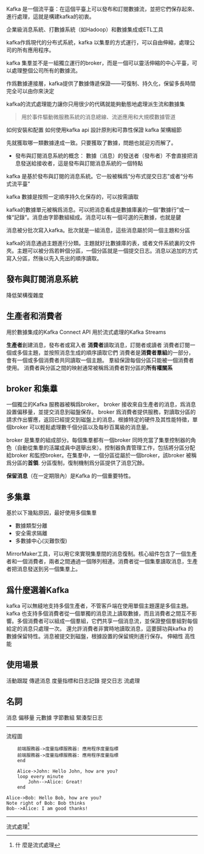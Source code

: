 Kafka 是一個流平臺：在這個平臺上可以發布和訂閱數據流，並把它們保存起來、進行處理，這就是構建kafka的初衷。

企業級消息系統、打數據系統（如Hadoop）和數據集成或ETL工具

kafka作爲現代的分布式系統，kafka 以集羣的方式運行，可以自由伸縮，處理公司的所有應用程序。

kafka 集羣並不是一組獨立運行的broker，而是一個可以靈活伸縮的中心平臺，可以處理整個公司所有的數據流。

作爲數據連接層，kafka提供了數據傳遞保證——可復制、持久化，保留多長時間完全可以由你來決定

kafka的流式處理能力讓你只用很少的代碼就能夠動態地處理派生流和數據集

> 用於事件驅動微服務系統的消息總線、流逝應用和大規模數據管道

如何安裝和配置
如何使用kafka api
設計原則和可靠性保證
kafka 架構細節

先就獲取哪一類數據達成一致。只要獲取了數據，問題也就迎刃而解了。

* 發布與訂閱消息系統的概念：
    數據（消息）的發送者（發布者）不會直接把消息發送給接收者，這是發布與訂閱消息系統的一個特點
    
kafka 是基於發布與訂閱的消息系統。它一般被稱爲“分布式提交日志”或者“分布式流平臺”

kafka 數據是按照一定順序持久化保存的，可以按需讀取

kafka的數據單元被稱爲消息。可以把消息看成是數據庫裏的一個“數據行”或一條“記錄”。消息由字節數組組成。消息可以有一個可選的元數據，也就是鍵


消息被分批次寫入kafka。批次就是一組消息，這些消息屬於同一個主題和分區

kafka的消息通過主題進行分類。主題就好比數據庫的表，或者文件系統裏的文件夾。主題可以被分爲若幹個分區，一個分區就是一個提交日志。消息以追加的方式寫入分區，然後以先入先出的順序讀取。

## 發布與訂閱消息系統
降低架構復雜度


## 生產者和消費者
用於數據集成的Kafka Connect API
用於流式處理的Kafka Streams

**生產者**創建消息，發布者或寫入者
**消費者**讀取消息，訂閱者或讀者
消費者訂閱一個或多個主題，並按照消息生成的順序讀取它們
消費者是**消費者羣組**的一部分，會有一個或多個消費者共同讀取一個主題。
羣組保證每個分區只能被一個消費者使用。
消費者與分區之間的映射通常被稱爲消費者對分區的**所有權關系**

## broker 和集羣

一個獨立的Kafka 服務器被稱爲broker。
broker 接收來自生產者的消息，爲消息設置偏移量，並提交消息到磁盤保存。
broker 爲消費者提供服務，對讀取分區的請求作出響應，返回已經提交到磁盤上的消息。根據特定的硬件及其性能特徵，單個broker 可以輕鬆處理數千個分區以及每秒百萬級的消息量。

broker 是集羣的組成部分。每個集羣都有一個broker 同時充當了集羣控制器的角色（自動從集羣的活躍成員中選舉出來）。控制器負責管理工作，包括將分區分配給broker 和監控broker。在集羣中，一個分區從屬於一個broker，該broker 被稱爲分區的**首領**.
分區復制，復制機制爲分區提供了消息冗餘。

**保留消息**（在一定期限內）是Kafka 的一個重要特性。

## 多集羣
基於以下幾點原因，最好使用多個集羣
* 數據類型分離
* 安全需求隔離
* 多數據中心(災難恢復)

MirrorMaker工具，可以用它來實現集羣間的消息復制。核心組件包含了一個生產者和一個消費者，兩者之間通過一個隊列相連。消費者從一個集羣讀取消息，生產者把消息發送到另一個集羣上。

## 爲什麼選着Kafka
kafka 可以無縫地支持多個生產者，不管客戶端在使用單個主題還是多個主題。
kafka 也支持多個消費者從一個單獨的消息流上讀取數據，而且消費者之間互不影響。多個消費者可以組成一個羣組，它們共享一個消息流，並保證整個羣組對每個給定的消息只處理一次。
還允許消費者非實時地讀取消息，這要歸功與kafka 的數據保留特性。消息被提交到磁盤，根據設置的保留規則進行保存。
伸縮性
高性能

## 使用場景
活動跟蹤
傳遞消息
度量指標和日志記錄
提交日志
流處理

## 名詞
消息
偏移量
元數據
字節數組
緊湊型日志


---------
流程圖
```sequence
    前端服務器->度量指標服務器: 應用程序度量指標
    前端服務器->度量指標服務器: 應用程序度量指標
    end
```

```sequence
    Alice->John: Hello John, how are you?
    loop every minute
        John-->Alice: Great!
    end
```

```seq
Alice->Bob: Hello Bob, how are you?
Note right of Bob: Bob thinks
Bob-->Alice: I am good thanks!
```
--------------


流式處理[^1]


[^1]:  什 麼是流式處理